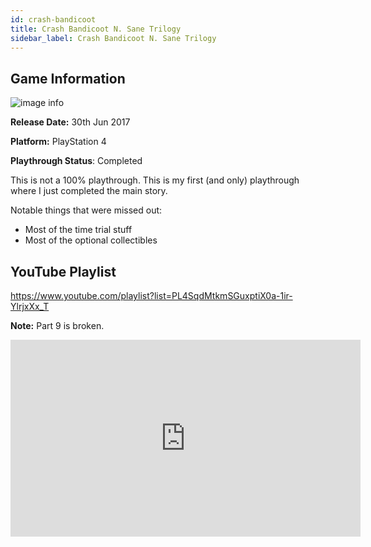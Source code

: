 ```yaml
---
id: crash-bandicoot
title: Crash Bandicoot N. Sane Trilogy
sidebar_label: Crash Bandicoot N. Sane Trilogy
---
```


## Game Information

![image info](assets/games/crash.jpg)

**Release Date:** 30th Jun 2017

**Platform:** PlayStation 4

**Playthrough Status**: Completed

This is not a 100% playthrough. This is my first (and only) playthrough where I just completed the main story.

Notable things that were missed out:
- Most of the time trial stuff
- Most of the optional collectibles

## YouTube Playlist

https://www.youtube.com/playlist?list=PL4SqdMtkmSGuxptiX0a-1ir-YlrjxXx_T

**Note:** Part 9 is broken.

<iframe width="560" height="315" src="https://www.youtube-nocookie.com/embed/videoseries?list=PL4SqdMtkmSGuxptiX0a-1ir-YlrjxXx_T" frameborder="0" allow="accelerometer; autoplay; encrypted-media; gyroscope; picture-in-picture" allowfullscreen></iframe>

<!-- ## Individual Video Links
- [Part 1](https://www.youtube.com/watch?v=mHqQVvvcOkM&list=PL4SqdMtkmSGuxptiX0a-1ir-YlrjxXx_T&index=1)
- [Part 2](https://www.youtube.com/watch?v=tPikdBwpFO4&list=PL4SqdMtkmSGuxptiX0a-1ir-YlrjxXx_T&index=2)
- [Part 3](https://www.youtube.com/watch?v=Vvzn5KDmxgI&list=PL4SqdMtkmSGuxptiX0a-1ir-YlrjxXx_T&index=3)
- [Part 4](https://www.youtube.com/watch?v=NokFHh54gb0&list=PL4SqdMtkmSGuxptiX0a-1ir-YlrjxXx_T&index=4)
- [Part 5](https://www.youtube.com/watch?v=ECbgavwtcLI&list=PL4SqdMtkmSGuxptiX0a-1ir-YlrjxXx_T&index=5)
- [Part 6](https://www.youtube.com/watch?v=f64fxXi7m14&list=PL4SqdMtkmSGuxptiX0a-1ir-YlrjxXx_T&index=6)
- [Part 7](https://www.youtube.com/watch?v=PoWzHlgWD1A&list=PL4SqdMtkmSGuxptiX0a-1ir-YlrjxXx_T&index=7)
- [Part 8](https://www.youtube.com/watch?v=nDXKwbW23H8&list=PL4SqdMtkmSGuxptiX0a-1ir-YlrjxXx_T&index=8)
- [Part 9](https://www.youtube.com/watch?v=w0J3QZIKafE&list=PL4SqdMtkmSGuxptiX0a-1ir-YlrjxXx_T&index=9) [video is broken, sad]
- [Part 10](https://www.youtube.com/watch?v=GuBZEPyIWjc&list=PL4SqdMtkmSGuxptiX0a-1ir-YlrjxXx_T&index=10)
- [Part 11](https://www.youtube.com/watch?v=DF9Ow1ZareE&list=PL4SqdMtkmSGuxptiX0a-1ir-YlrjxXx_T&index=11)
- [Part 12](https://www.youtube.com/watch?v=sr7gCvAiLpI&list=PL4SqdMtkmSGuxptiX0a-1ir-YlrjxXx_T&index=12)
- [Part 13](https://www.youtube.com/watch?v=Mj3dSZAVsiM&list=PL4SqdMtkmSGuxptiX0a-1ir-YlrjxXx_T&index=13)
- [Part 14](https://www.youtube.com/watch?v=Gc8hyh0TQoE&list=PL4SqdMtkmSGuxptiX0a-1ir-YlrjxXx_T&index=14)
- [Part 15](https://www.youtube.com/watch?v=NIx-T1eqf4g&list=PL4SqdMtkmSGuxptiX0a-1ir-YlrjxXx_T&index=15)
- [Part 16](https://www.youtube.com/watch?v=cdbGhCAtL_0&list=PL4SqdMtkmSGuxptiX0a-1ir-YlrjxXx_T&index=16)
- [Part 17](https://www.youtube.com/watch?v=L6pmODDeWfw&list=PL4SqdMtkmSGuxptiX0a-1ir-YlrjxXx_T&index=17)
- [Part 18](https://www.youtube.com/watch?v=imJtBxxiMO0&list=PL4SqdMtkmSGuxptiX0a-1ir-YlrjxXx_T&index=18)
- [Part 19](https://www.youtube.com/watch?v=32P5uMyS440&list=PL4SqdMtkmSGuxptiX0a-1ir-YlrjxXx_T&index=19)
- [Part 20](https://www.youtube.com/watch?v=NiKw6gSSyXU&list=PL4SqdMtkmSGuxptiX0a-1ir-YlrjxXx_T&index=20)
- [Part 21](https://www.youtube.com/watch?v=pd4mdkIC_3A&list=PL4SqdMtkmSGuxptiX0a-1ir-YlrjxXx_T&index=21) -->

